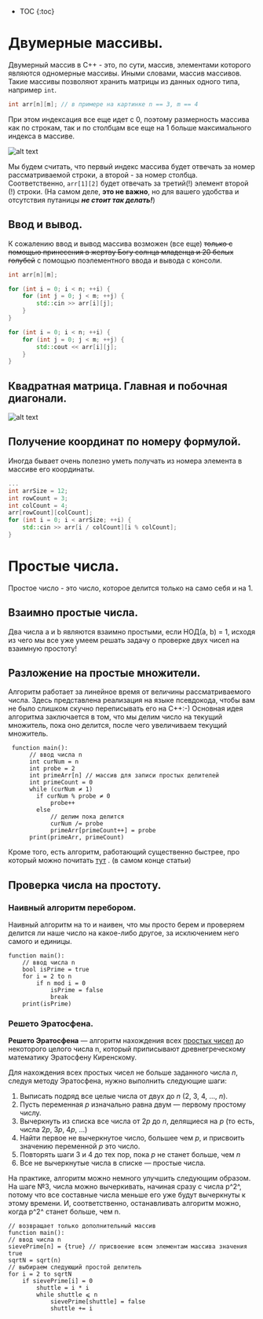 * TOC
{:toc}

# Двумерные массивы.

Двумерный массив в С++ - это, по сути, массив, элементами которого являются одномерные массивы. Иными словами, массив
массивов. Такие массивы позволяют хранить матрицы из данных одного типа, например `int`.

```c++
int arr[n][m]; // в примере на картинке n == 3, m == 4
```

При этом индексация все еще идет с 0, поэтому размерность массива как по строкам, так и по столбцам все еще на 1 больше
максимального индекса в массиве.

![alt text](https://www.internet-technologies.ru/wp-content/uploads/articles/201709/java-2d-array-170105.jpg)

Мы будем считать, что первый индекс массива будет отвечать за номер рассматриваемой строки, а второй - за номер столбца.
Соответственно, `arr[1][2]` будет отвечать за третий(!) элемент второй (!) строки. (На самом деле, **это не важно**, но
для вашего удобства и отсутствия путаницы ***не стоит так делать!***)

## Ввод и вывод.

К сожалению ввод и вывод массива возможен (все еще) ~~только с помощью принесения в жертву Богу солнца младенца и 20
белых голубей~~ с помощью поэлементного ввода и вывода с консоли.

```c++
int arr[n][m];

for (int i = 0; i < n; ++i) {
    for (int j = 0; j < m; ++j) {
        std::cin >> arr[i][j];
    }
}

for (int i = 0; i < n; ++i) {
    for (int j = 0; j < m; ++j) {
        std::cout << arr[i][j];
    }
}
```

## Квадратная матрица. Главная и побочная диагонали.

![alt text](http://textarchive.ru/images/910/1819980/58d873a7.png)

## Получение координат по номеру формулой.

Иногда бывает очень полезно уметь получать из номера элемента в массиве его координаты.

```C++
...
int arrSize = 12;
int rowCount = 3;
int colCount = 4;
arr[rowCount][colCount];
for (int i = 0; i < arrSize; ++i) {
	std::cin >> arr[i / colCount][i % colCount];
}
```

# Простые числа.

Простое число - это число, которое делится только на само себя и на 1.

## Взаимно простые числа.

Два числа a и b являются взаимно простыми, если НОД(a, b) = 1, исходя из чего мы все уже умеем решать задачу о проверке
двух чисел на взаимную простоту!

## Разложение на простые множители.

Алгоритм работает за линейное время от величины рассматриваемого числа. Здесь представлена реализация на языке
псевдокода, чтобы вам не было слишком скучно переписывать его на С++:-)
Основная идея алгоритма заключается в том, что мы делим число на текущий множитель, пока оно делится, после чего
увеличиваем текущий множитель.

```pseudocode
 function main():
      // ввод числа n
      int curNum = n
      int probe = 2
      int primeArr[n] // массив для записи простых делителей 
      int primeCount = 0
      while (curNum ≠ 1) 
        if curNum % probe ≠ 0
            probe++
        else
            // делим пока делится
            curNum /= probe
            primeArr[primeCount++] = probe
      print(primeArr, primeCount)
```

Кроме того, есть алгоритм, работающий существенно быстрее, про который можно
почитать [тут](https://neerc.ifmo.ru/wiki/index.php?title=%D0%A0%D0%B0%D0%B7%D0%BB%D0%BE%D0%B6%D0%B5%D0%BD%D0%B8%D0%B5_%D0%BD%D0%B0_%D0%BC%D0%BD%D0%BE%D0%B6%D0%B8%D1%82%D0%B5%D0%BB%D0%B8_(%D1%84%D0%B0%D0%BA%D1%82%D0%BE%D1%80%D0%B8%D0%B7%D0%B0%D1%86%D0%B8%D1%8F))
. (в самом конце статьи)

## Проверка числа на простоту.

### Наивный алгоритм перебором.

Наивный алгоритм на то и наивен, что мы просто берем и проверяем делится ли наше число на какое-либо другое, за
исключением него самого и единицы.

```pseudocode
function main():
	// ввод числа n	
	bool isPrime = true
	for i = 2 to n
		if n mod i = 0
      		isPrime = false
      		break
	print(isPrime)
```

### Решето Эратосфена.

**Решето Эратосфена** — алгоритм нахождения
всех [простых чисел](https://neerc.ifmo.ru/wiki/index.php?title=Простые_числа) до некоторого целого числа n, который
приписывают древнегреческому математику Эратосфену Киренскому.

Для нахождения всех простых чисел не больше заданного числа *n*, следуя методу Эратосфена, нужно выполнить следующие
шаги:

1. Выписать подряд все целые числа от двух до *n* (2, 3, 4, …, *n*).
2. Пусть переменная *p* изначально равна двум — первому простому числу.
3. Вычеркнуть из списка все числа от 2*p* до *n*, делящиеся на *p* (то есть, числа 2*p*, 3*p*, 4*p*, …)
4. Найти первое не вычеркнутое число, большее чем *p*, и присвоить значению переменной *p* это число.
5. Повторять шаги 3 и 4 до тех пор, пока *p* не станет больше, чем *n*
6. Все не вычеркнутые числа в списке — простые числа.

На практике, алгоритм можно немного улучшить следующим образом. На шаге №3, числа можно вычеркивать, начиная сразу с
числа p^2^, потому что все составные числа меньше его уже будут вычеркнуты к этому времени. И, соответственно,
останавливать алгоритм можно, когда p^2^ станет больше, чем n.

```pseudocode
// возвращает только дополнительный массив
function main():
// ввод числа n
sievePrime[n] = {true} // присвоение всем элементам массива значения true
sqrtN = sqrt(n)
// выбираем следующий простой делитель
for i = 2 to sqrtN
	if sievePrime[i] = 0
		shuttle = i * i
		while shuttle ⩽ n
			sievePrime[shuttle] = false
			shuttle += i
```

